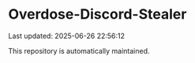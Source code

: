 # Overdose-Discord-Stealer

Last updated: 2025-06-26 22:56:12

This repository is automatically maintained.
